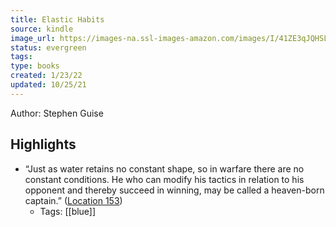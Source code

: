 ```yaml
---
title: Elastic Habits
source: kindle
image_url: https://images-na.ssl-images-amazon.com/images/I/41ZE3qJQHSL._SL200_.jpg
status: evergreen
tags: 
type: books
created: 1/23/22
updated: 10/25/21
---
```


Author: Stephen Guise

## Highlights
- “Just as water retains no constant shape, so in warfare there are no constant conditions. He who can modify his tactics in relation to his opponent and thereby succeed in winning, may be called a heaven-born captain.” ([Location 153](https://readwise.io/to_kindle?action=open&asin=B08188WBGC&location=153))
    - Tags: [[blue]] 
